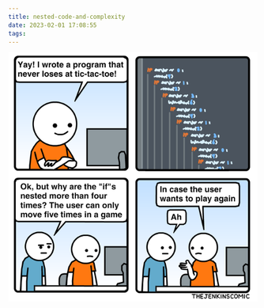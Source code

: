 ```yaml
---
title: nested-code-and-complexity
date: 2023-02-01 17:08:55
tags:
---
```



![](../nested-code-and-complexity-images/nested-code-comic.webp)